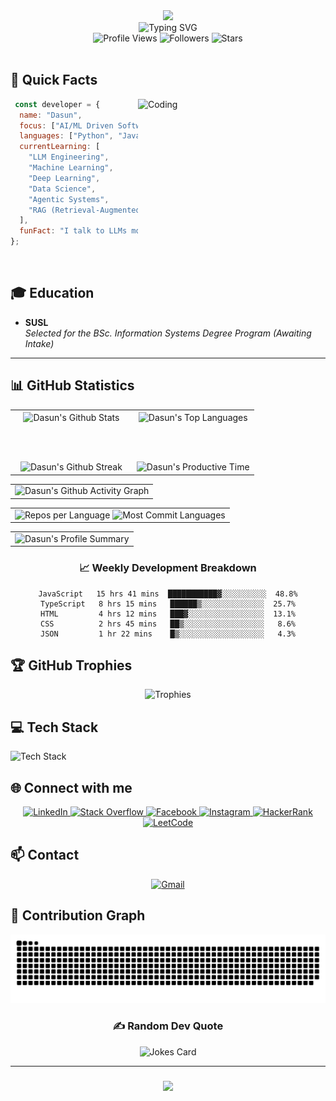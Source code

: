<div align="center">
  <img height="150" src="https://github.com/7oSkaaa/7oSkaaa/blob/main/Images/about_me.gif?raw=true"/>
</div>

<div align="center">
  <img src="https://readme-typing-svg.herokuapp.com?font=Fira+Code&pause=1000&color=00FF00&center=true&vCenter=true&width=600&height=100&lines=Hi+👋,+I'm+Dasun;AI/ML+Enthusiast;Always+Learning+New+Things" alt="Typing SVG" />
</div>

<div align="center">
  <img src="https://komarev.com/ghpvc/?username=dasunmihiranga&style=for-the-badge&color=00ff00" alt="Profile Views" />
  <img src="https://img.shields.io/github/followers/dasunmihiranga?style=for-the-badge&color=00ff00" alt="Followers" />
  <img src="https://img.shields.io/github/stars/dasunmihiranga?style=for-the-badge&color=00ff00" alt="Stars" />
</div>

<br>

## 🚀 Quick Facts

<img align="right" alt="Coding" width="300" src="https://i.pinimg.com/originals/81/17/8b/81178b47a8598f0c81c4799f2cdd4057.gif">

```javascript
 const developer = {
  name: "Dasun",
  focus: ["AI/ML Driven Software Development"],
  languages: ["Python", "Java", "TypeScript", "JavaScript", "Dart"],
  currentLearning: [
    "LLM Engineering",
    "Machine Learning",
    "Deep Learning",
    "Data Science",
    "Agentic Systems",
    "RAG (Retrieval-Augmented Generation)"
  ],
  funFact: "I talk to LLMs more than people—and they understand me better."
};


```

<br>

## 🎓 Education

-   **SUSL**  
    _Selected for the BSc. Information Systems Degree Program (Awaiting Intake)_
    
---

## 📊 GitHub Statistics

<table align="center">
<tr border="none">
<td width="50%" align="center">
  
  <img align="center" src="https://github-readme-stats.vercel.app/api?username=dasunmihiranga&theme=radical&show_icons=true&count_private=true&hide_border=true&title_color=00FF00&icon_color=00FF00&text_color=c9d1d9&bg_color=0d1117" alt="Dasun's Github Stats" />
  
  <br></br>

<img src="https://streak-stats.demolab.com?user=dasunmihiranga&theme=radical&hide_border=true&background=0D1117&stroke=00FF00&ring=00FF00&fire=FF0000&currStreakLabel=00FF00&sideLabels=00FF00&dates=c9d1d9" alt="Dasun's Github Streak" />
</td>

<td width="50%" align="center">

  <img align="center" src="https://github-readme-stats.vercel.app/api/top-langs/?username=dasunmihiranga&theme=radical&hide_border=true&hide=Jupyter%20Notebook&layout=compact&langs_count=10&bg_color=0d1117&title_color=00FF00&text_color=c9d1d9" alt="Dasun's Top Languages" />
  
  <br></br>
  
  <img src="https://github-profile-summary-cards.vercel.app/api/cards/productive-time?username=dasunmihiranga&theme=github_dark&utcOffset=8" alt="Dasun's Productive Time" />
  
</td>
</tr>
</table>

<!-- GitHub Activity Graph -->
<table align="center">
<tr border="none">
<td align="center" width="100%">

<img src="https://github-readme-activity-graph.vercel.app/graph?username=dasunmihiranga&custom_title=Dasun's%20GitHub%20Activity%20Graph&bg_color=0D1117&color=00FF00&line=00FF00&point=FF0000&area=true&hide_border=true" alt="Dasun's Github Activity Graph" />

</td>
</tr>
</table>

<!-- Detailed Language Stats -->
<table align="center">
<tr border="none">
<td align="center" width="100%">

<div align="center">
  <img src="https://github-profile-summary-cards.vercel.app/api/cards/repos-per-language?username=dasunmihiranga&theme=github_dark" alt="Repos per Language" />
  <img src="https://github-profile-summary-cards.vercel.app/api/cards/most-commit-language?username=dasunmihiranga&theme=github_dark" alt="Most Commit Languages" />
</div>

</td>
</tr>
</table>

<!-- Profile Summary -->
<table align="center">
<tr border="none">
<td align="center" width="100%">

<img src="https://github-profile-summary-cards.vercel.app/api/cards/profile-details?username=dasunmihiranga&theme=github_dark" alt="Dasun's Profile Summary" />

</td>
</tr>
</table>


<!-- Language Progress Bars -->
<!-- <div align="center">
  
![JavaScript](https://img.shields.io/badge/JavaScript-85%25-brightgreen?style=for-the-badge&logo=javascript)
![TypeScript](https://img.shields.io/badge/TypeScript-80%25-brightgreen?style=for-the-badge&logo=typescript)
![Python](https://img.shields.io/badge/Python-75%25-yellow?style=for-the-badge&logo=python)
![Java](https://img.shields.io/badge/Java-70%25-yellow?style=for-the-badge&logo=java)
![HTML5](https://img.shields.io/badge/HTML5-95%25-brightgreen?style=for-the-badge&logo=html5)
![CSS3](https://img.shields.io/badge/CSS3-90%25-brightgreen?style=for-the-badge&logo=css3)
![React](https://img.shields.io/badge/React-85%25-brightgreen?style=for-the-badge&logo=react)
![Angular](https://img.shields.io/badge/Angular-80%25-yellow?style=for-the-badge&logo=angular)
![Node.js](https://img.shields.io/badge/Node.js-75%25-yellow?style=for-the-badge&logo=node.js)
![MySQL](https://img.shields.io/badge/MySQL-85%25-brightgreen?style=for-the-badge&logo=mysql)

</div> -->

<div align="center">

### 📈 Weekly Development Breakdown

```text
JavaScript   15 hrs 41 mins  ███████████▓░░░░░░░░░░  48.8%
TypeScript   8 hrs 15 mins   ██████▒░░░░░░░░░░░░░░  25.7%
HTML         4 hrs 12 mins   ███▓░░░░░░░░░░░░░░░░░  13.1%
CSS          2 hrs 45 mins   ██▒░░░░░░░░░░░░░░░░░░   8.6%
JSON         1 hr 22 mins    █▒░░░░░░░░░░░░░░░░░░░   4.3%
```

</div>

## 🏆 GitHub Trophies
<div align="center">
  <img src="https://github-profile-trophy.vercel.app/?username=dasunmihiranga&theme=radical&no-frame=true&no-bg=false&margin-w=4&row=1" alt="Trophies"/>
</div>

## 💻 Tech Stack

![Tech Stack](https://skillicons.dev/icons?i=js,ts,react,angular,nodejs,express,java,spring,python,flutter,dart,aws,git,figma,bootstrap,tailwind,sass,html,css,mysql&perline=10&theme=dark)

## 🌐 Connect with me

<div align="center">
  <a href="https://linkedin.com/in/dasun-weerakoon" target="_blank">
    <img src="https://img.shields.io/badge/LinkedIn-%230077B5.svg?style=for-the-badge&logo=linkedin&logoColor=white" alt="LinkedIn"/>
  </a>
  <a href="https://stackoverflow.com/users/24064543" target="_blank">
    <img src="https://img.shields.io/badge/-Stackoverflow-FE7A16?style=for-the-badge&logo=stack-overflow&logoColor=white" alt="Stack Overflow"/>
  </a>
  <a href="https://fb.com/dasunmihiranga.weerakoon" target="_blank">
    <img src="https://img.shields.io/badge/Facebook-%231877F2.svg?style=for-the-badge&logo=Facebook&logoColor=white" alt="Facebook"/>
  </a>
  <a href="https://instagram.com/dasun_mihiranga_weerakoon" target="_blank">
    <img src="https://img.shields.io/badge/Instagram-%23E4405F.svg?style=for-the-badge&logo=Instagram&logoColor=white" alt="Instagram"/>
  </a>
  <a href="https://www.hackerrank.com/da12345sun" target="_blank">
    <img src="https://img.shields.io/badge/-Hackerrank-2EC866?style=for-the-badge&logo=HackerRank&logoColor=white" alt="HackerRank"/>
  </a>
  <a href="https://www.leetcode.com/dasunmihiranga" target="_blank">
    <img src="https://img.shields.io/badge/LeetCode-000000?style=for-the-badge&logo=LeetCode&logoColor=#d16c06" alt="LeetCode"/>
  </a>
</div>



## 📫 Contact
<div align="center">
  <a href="mailto:da12345sun@gmail.com">
    <img src="https://img.shields.io/badge/Gmail-D14836?style=for-the-badge&logo=gmail&logoColor=white" alt="Gmail"/>
  </a>
</div>

## 🐍 Contribution Graph
<div align="center">
  <img src="https://github.com/dasunmihiranga/dasunmihiranga/blob/output/github-snake-dark.svg" alt="Snake animation" />
</div>

<div align="center">
  <h3>✍️ Random Dev Quote</h3>
  <img src="https://readme-jokes.vercel.app/api?theme=radical" alt="Jokes Card" />
</div>

---

<h3 align="center">
    <img src="https://readme-typing-svg.herokuapp.com?font=Fira+Code&duration=2000&pause=1000&color=00FF00&center=true&vCenter=true&repeat=false&width=435&lines=Thanks+for+visiting!+✌️">
</h3>
